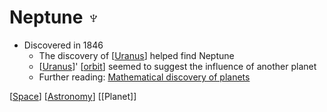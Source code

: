# Neptune ♆

- Discovered in 1846
  - The discovery of [[Uranus]] helped find Neptune
  - [[Uranus]]' [[orbit]] seemed to suggest the influence of another planet
  - Further reading: [Mathematical discovery of planets](https://mathshistory.st-andrews.ac.uk/HistTopics/Neptune_and_Pluto/)

[[Space]] [[Astronomy]] [[Planet]]

[//begin]: # "Autogenerated link references for markdown compatibility"
[Uranus]: uranus "Uranus ⛢"
[orbit]: orbit "Orbit"
[Space]: space "Space"
[Astronomy]: astronomy "Astronomy"
[//end]: # "Autogenerated link references"
